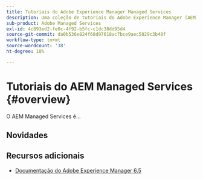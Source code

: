 ```yaml
---
title: Tutoriais do Adobe Experience Manager Managed Services
description: Uma coleção de tutoriais do Adobe Experience Manager (AEM) Managed Services
sub-product: Adobe Managed Services
exl-id: 4c893ed2-fe0c-4f92-b5fc-c1dc38dd95d4
source-git-commit: da0b536e824f68d97618ac7bce9aec5829c3b48f
workflow-type: tm+mt
source-wordcount: '38'
ht-degree: 18%

---
```


# Tutoriais do AEM Managed Services {#overview}

O AEM Managed Services é...

<div id="whats-new-section">

## Novidades

</div>

<div id="recs-overview-body-1"></div>
<div id="recs-overview-body-2"></div>
<div id="recs-overview-body-3"></div>
<div id="recs-overview-body-4"></div>
<div id="recs-overview-body-5"></div>
<div id="recs-overview-body-6"></div>

<div id="staff-picks-section">


## Recursos adicionais

* [Documentação do Adobe Experience Manager 6.5](https://experienceleague.adobe.com/docs/experience-manager-65.html?lang=pt-BR)
